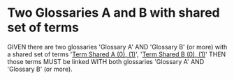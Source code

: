# Two Glossaries A and B with shared set of terms

GIVEN there are two glossaries 'Glossary A' AND 'Glossary B' (or more) with a
shared set of terms '[Term Shared A][1][ (0)][1][, (1)][2]', '[Term Shared B][3][ (0)][3][, (1)][4]' THEN those terms MUST be
linked WITH both glossaries 'Glossary A' AND 'Glossary B' (or more).

[1]: shared-terms-glossary-a.md#term-shared-a

[2]: shared-terms-glossary-b.md#term-shared-a

[3]: shared-terms-glossary-a.md#term-shared-b

[4]: shared-terms-glossary-b.md#term-shared-b

